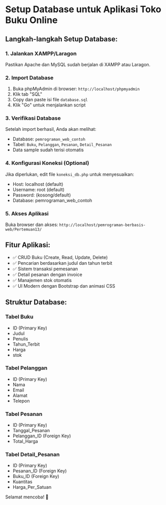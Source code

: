 # Setup Database untuk Aplikasi Toko Buku Online

## Langkah-langkah Setup Database:

### 1. Jalankan XAMPP/Laragon
Pastikan Apache dan MySQL sudah berjalan di XAMPP atau Laragon.

### 2. Import Database
1. Buka phpMyAdmin di browser: `http://localhost/phpmyadmin`
2. Klik tab "SQL"
3. Copy dan paste isi file `database.sql` 
4. Klik "Go" untuk menjalankan script

### 3. Verifikasi Database
Setelah import berhasil, Anda akan melihat:
- Database: `pemrograman_web_contoh`
- Tabel: `Buku`, `Pelanggan`, `Pesanan`, `Detail_Pesanan`
- Data sample sudah terisi otomatis

### 4. Konfigurasi Koneksi (Optional)
Jika diperlukan, edit file `koneksi_db.php` untuk menyesuaikan:
- Host: localhost (default)
- Username: root (default)
- Password: (kosong/default)
- Database: pemrograman_web_contoh

### 5. Akses Aplikasi
Buka browser dan akses: `http://localhost/pemrograman-berbasis-web/Pertemuan13/`

## Fitur Aplikasi:
- ✅ CRUD Buku (Create, Read, Update, Delete)
- ✅ Pencarian berdasarkan judul dan tahun terbit
- ✅ Sistem transaksi pemesanan
- ✅ Detail pesanan dengan invoice
- ✅ Manajemen stok otomatis
- ✅ UI Modern dengan Bootstrap dan animasi CSS

## Struktur Database:

### Tabel Buku
- ID (Primary Key)
- Judul
- Penulis
- Tahun_Terbit
- Harga
- stok

### Tabel Pelanggan
- ID (Primary Key)
- Nama
- Email
- Alamat
- Telepon

### Tabel Pesanan
- ID (Primary Key)
- Tanggal_Pesanan
- Pelanggan_ID (Foreign Key)
- Total_Harga

### Tabel Detail_Pesanan
- ID (Primary Key)
- Pesanan_ID (Foreign Key)
- Buku_ID (Foreign Key)
- Kuantitas
- Harga_Per_Satuan

Selamat mencoba! 🚀
